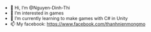 - 👋 Hi, I’m @Nguyen-Dinh-Thi
- 👀 I’m interested in games
- 🌱 I’m currently learning to make games with C# in Unity
- 📫 My facebook: https://www.facebook.com/thanhnienmongmo

<!---
Nguyen-Dinh-Thi/Nguyen-Dinh-Thi is a ✨ special ✨ repository because its `README.md` (this file) appears on your GitHub profile.
You can click the Preview link to take a look at your changes.
--->
